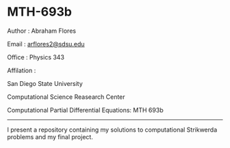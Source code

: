 # MTH-693b
Author : Abraham Flores

Email  : arflores2@sdsu.edu

Office : Physics 343

Affilation :

San Diego State University

Computational Science Reasearch Center

Computational Partial Differential Equations: MTH 693b

------------------------------------------------------
I present a repository containing my solutions to computational Strikwerda problems and my final project.
